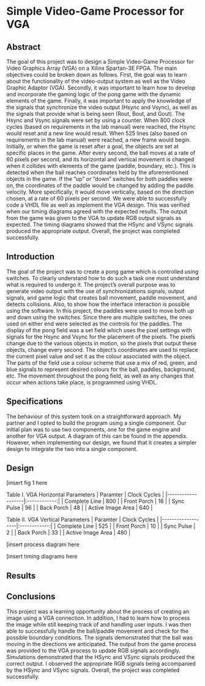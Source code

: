 # Simple Video-Game Processor for VGA
## Abstract
The goal of this project was to design a Simple Video-Game Processor for Video Graphics Array (VGA) on a Xilinx Spartan-3E FPGA. The main objectives
could be broken down as follows. First, the goal was to learn about the functionality of the
video-output system as well as the Video Graphic Adaptor (VGA). Secondly, it was important
to learn how to develop and incorporate the gaming logic of the pong game with the
dynamic elements of the game. Finally, it was important to apply the knowledge of the
signals that synchronize the video output (Hsync and Vsync), as well as the signals that
provide what is being seen (Rout, Bout, and Gout). The Hsync and Vsync signals were set by
using a counter. When 800 clock cycles (based on requirements in the lab manual) were
reached, the Hsync would reset and a new line would result. When 525 lines (also based on
requirements in the lab manual) were reached, a new frame would begin. Initially, or when
the game is reset after a goal, the objects are set at specific places in the game. After every
second, the ball moves at a rate of 60 pixels per second, and its horizontal and vertical
movement is changed when it collides with elements of the game (paddle, boundary, etc.).
This is detected when the ball reaches coordinates held by the aforementioned objects in
the game. If the “up” or “down” switches for both paddles were on, the coordinates of the
paddle would be changed by adding the paddle velocity. More specifically, it would move
vertically, based on the direction chosen, at a rate of 60 pixels per second. We were able to
successfully code a VHDL file as well as implement the VGA design. This was verified when
our timing diagrams agreed with the expected results. The output from the game was given
to the VGA to update RGB output signals as expected. The timing diagrams showed that the
HSync and VSync signals produced the appropriate output. Overall, the project was
completed successfully.

## Introduction 
The goal of the project was to create a pong game which is controlled using switches. To
clearly understand how to do such a task one must understand what is required to undergo
it. The project’s overall purpose was to generate video output with the use of
synchronizations signals, output signals, and game logic that creates ball movement, paddle
movement, and detects collisions. Also, to show how the interface interaction is possible
using the software. In this project, the paddles were used to move both up and down using
the switches. Since there are multiple switches, the ones used on either end were selected
as the controls for the paddles. The display of the pong field was a set field which uses the
pixel settings with signals for the Hsync and Vsync for the placement of the pixels. The pixels
change due to the various objects in motion, so the pixels that output these objects, change
every second. The object’s coordinates are used to replace the current pixel value and set it
as the colour associated with the object. The parts of the field use a colour scheme that use
a mix of red, green, and blue signals to represent desired colours for the ball, paddles,
background, etc. The movement throughout the pong field, as well as any changes that
occur when actions take place, is programmed using VHDL.

## Specifications
The behaviour of this system took on a straightforward approach. My partner and I
opted to build the program using a single component. Our initial plan was to use two
components, one for the game engine and another for VGA output. A diagram of this can be
found in the appendix. However, when implementing our design, we found that it creates a
simpler design to integrate the two into a single component.

## Design
[insert fig 1 here

Table I. VGA Horizontal Parameters
| Paramter          | Clock Cycles |
|-------------------|:------------:|
| Complete Line     | 800          |
| Front Porch       | 16           |
| Sync Pulse        | 96           |
| Back Porch        | 48           |
| Active Image Area | 640          |

Table II. VGA Vertical Parameters
| Paramter          | Clock Cycles |
|-------------------|:------------:|
| Complete Line     | 525          |
| Front Porch       | 10           |
| Sync Pulse        | 2            |
| Back Porch        | 33           |
| Active Image Area | 480          |

[insert process diagram here

[insert timing diagrams here

## Results

## Conclusions
This project was a learning opportunity about the process of creating an image using a VGA connection. In addition, I had to learn how to process the image while still keeping track of and handling user inputs. I was then able to successfully handle the ball/paddle movement and check for the possible boundary conditions. The signals demonstrated that the ball was moving in the directions we anticipated. The output from the game process was provided to the VGA process to update RGB signals accordingly. Simulations demonstrated that the HSync and VSync signals produced the correct output. I  observed the appropriate RGB signals being accompanied by the HSync and VSync signals. Overall, the project was completed successfully.
